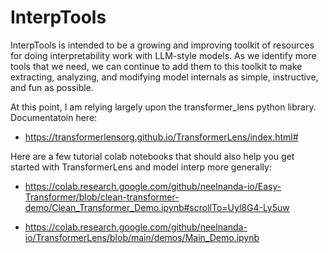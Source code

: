 # InterpTools
InterpTools is intended to be a growing and improving toolkit of resources for doing interpretability work with LLM-style models. As we identify more tools that we need, we can continue to add them to this toolkit to make extracting, analyzing, and modifying model internals as simple, instructive, and fun as possible.

At this point, I am relying largely upon the transformer_lens python library. Documentatoin here: 
- https://transformerlensorg.github.io/TransformerLens/index.html#

Here are a few tutorial colab notebooks that should also help you get started with TransformerLens and model interp more generally:

- https://colab.research.google.com/github/neelnanda-io/Easy-Transformer/blob/clean-transformer-demo/Clean_Transformer_Demo.ipynb#scrollTo=Uyl8G4-Ly5uw

- https://colab.research.google.com/github/neelnanda-io/TransformerLens/blob/main/demos/Main_Demo.ipynb
